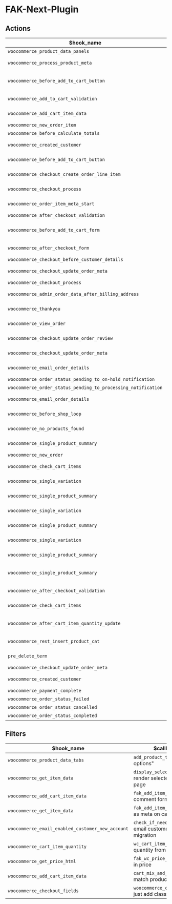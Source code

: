 # FAK-Next-Plugin

## Actions

| $hook_name | $callback: description |
| ---------- | ---------------------- |
| `woocommerce_product_data_panels` | `add_tab_fields`: - |
| `woocommerce_process_product_meta` | `save_options`: save selected mix and match or optional products to meta data |
| `woocommerce_before_add_to_cart_button` | `display_options_on_product_page`: render product mix and match or optional products from backoffice (if exists) |
| `woocommerce_add_to_cart_validation` | `validate_selected_options`: validate selected options (mix and match / optional) |
| `woocommerce_add_cart_item_data` | `save_selected_options`: save selected options (mix and match/ optional in cart meta data) |
| `woocommerce_new_order_item` | `display_selected_options_with_order_info`: - |
| `woocommerce_before_calculate_totals` | `add_option_price_on_checkout`: - |
| `woocommerce_created_customer` | `backoffice_user_pass`: set user password from backoffice if exists (migration functionality) |
| `woocommerce_before_add_to_cart_button` | `fak_external_comment_field`: render comment form on WC single product page |
| `woocommerce_checkout_create_order_line_item` | `fak_add_custom_order_line_item_meta`: add comment (if exists) to order meta data |
| `woocommerce_checkout_process` | `wc_minimum_order_amount`: check if order sum >= 1 € (by default) |
| `woocommerce_order_item_meta_start` | `thank_page_show_variables`: show variable or mix and match products on order thank page |
| `woocommerce_after_checkout_validation` | `woocommerce_after_checkout_validation_update`: - |
| `woocommerce_before_add_to_cart_form` | `fak_before_add_to_cart_form`: render variations or accessories products on WC single product page if enabled options |
| `woocommerce_after_checkout_form` | `fak_oddt_datepicker_js`: wp_enqueue_script datepicker.js |
| `woocommerce_checkout_before_customer_details` | `fak_oddt_echo_fields`: render delivery date time fields |
| `woocommerce_checkout_update_order_meta` | `fak_oddt_save_meta`: save selected date/time to order meata data |
| `woocommerce_checkout_process` | `fak_oddt_validate`: validate selected date/time values |
| `woocommerce_admin_order_data_after_billing_address` | `fak_oddt_display_admin_order_meta`: show selected date/time values in admin page after billing address |
| `woocommerce_thankyou` | `fak_oddt_view_order_and_thankyou_page`: show selected date/time values on thankyou page |
| `woocommerce_view_order` | `fak_oddt_view_order_and_thankyou_page`: show selected date/time values on view order page |
| `woocommerce_checkout_update_order_review` | `fak_oddt_woocommerce_checkout_update_order_review`: just update WC session |
| `woocommerce_checkout_update_order_meta` | `woocommerce_checkout_update_order_meta_order_number`: order number from backoffice |
| `woocommerce_email_order_details` | `woocommerce_email_order_details_order_number`: show backoffice order number |
| `woocommerce_order_status_pending_to_on-hold_notification` | `set_fak_order_number`: backoffice ON |
| `woocommerce_order_status_pending_to_processing_notification` | `set_fak_order_number`: backoffice ON |
| `woocommerce_email_order_details` | `woocommerce_email_order_details_show_oddt_info`: show order delivery date time in email |
| `woocommerce_before_shop_loop` | `oddt_render_filters_form`: render order delivery date time filter form |
| `woocommerce_no_products_found` | `oddt_no_products_found`: call woocommerce_before_shop_loop action |
| `woocommerce_single_product_summary` | `replace_single_add_to_cart_button`: check if product allow after filters (only if filters selected) |
| `woocommerce_new_order` | `unset_session`: just refresh session |
| `woocommerce_check_cart_items` | `checkout_processing_time_message`: product unavaliable after filters (show message) |
| `woocommerce_single_variation` | `custom_product_button`: replace add to cart button (only if product unavaliable after ODDt filters) |
| `woocommerce_single_product_summary` | `custom_product_button`: replace add to cart button (only if product unavaliable after ODDt filters) |
| `woocommerce_single_variation` | `hurry_up_message`: show hurry up message (only if use stock system) |
| `woocommerce_single_product_summary` | `hurry_up_message`: show hurry up message (only if use stock system) |
| `woocommerce_single_variation` | `out_of_stock_message`: show out of stock message (only if use stock system) |
| `woocommerce_single_product_summary` | `out_of_stock_message`: show out of stock message (only if use stock system) |
| `woocommerce_single_product_summary` | `single_product_summary_validate`: only if stock system is enabled: validate product, required subproducts, mix and match and variables subproducts |
| `woocommerce_after_checkout_validation` | `checkout_stock_validation`: stock system: validate all products in cart backend part |
| `woocommerce_check_cart_items` | `checkout_stock_validation_view`: stock system: validate all products in cart frontend part |
| `woocommerce_after_cart_item_quantity_update` | `update_options_cart_item_data`: stock system: revalidate all products in cart after change quantity products |
| `woocommerce_rest_insert_product_cat` | `on_save_termmeta`: update _category_last_update term meta |
| `pre_delete_term` | `update_products_status`: set products to draft if they have only 1 category and we deled it |
| `woocommerce_checkout_update_order_meta` | `action_woocommerce_new_order`: send order to strapi |
| `woocommerce_created_customer` | `action_woocommerce_created_customer`: send order to strapi |
| `woocommerce_payment_complete` | `action_payment_complete`: send order to strapi |
| `woocommerce_order_status_failed` | `action_order_status_cancelled`: send order to strapi |
| `woocommerce_order_status_cancelled` | `action_order_status_cancelled`: send order to strapi |
| `woocommerce_order_status_completed` | `action_order_status_completed`: send order to strapi |

## Filters

| $hook_name  | $callback: description |
| ----------- | ---------------------- |
| `woocommerce_product_data_tabs` | `add_product_tab`: add new tab "custom options" |
| `woocommerce_get_item_data` | `display_selected_options_on_checkout`: render selecte options on checkout page |
| `woocommerce_add_cart_item_data` | `fak_add_item_data`: add value from comment form to cart item data |
| `woocommerce_get_item_data` | `fak_add_item_meta`: display information as meta on cart page |
| `woocommerce_email_enabled_customer_new_account` | `check_if_need_send_email`: not send email customers from backoffice after migration |
| `woocommerce_cart_item_quantity` | `wc_cart_item_quantity`: set product quantity from product meta data |
| `woocommerce_get_price_html` | `fak_wc_price_per_piece`: per piece text in price |
| `woocommerce_add_cart_item_data` | `cart_mix_and_match_item`: split mix and match products in cart |
| `woocommerce_checkout_fields` | `woocommerce_checkout_fields_update`: just add class to billing fields |